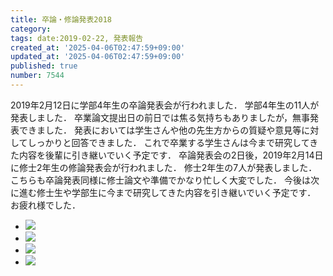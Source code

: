 ```yaml
---
title: 卒論・修論発表2018
category:
tags: date:2019-02-22, 発表報告
created_at: '2025-04-06T02:47:59+09:00'
updated_at: '2025-04-06T02:47:59+09:00'
published: true
number: 7544
---
```




2019年2月12日に学部4年生の卒論発表会が行われました．
学部4年生の11人が発表しました．
卒業論文提出日の前日では焦る気持ちもありましたが，無事発表できました．
発表においては学生さんや他の先生方からの質疑や意見等に対してしっかりと回答できました．
これで卒業する学生さんは今まで研究してきた内容を後輩に引き継いでいく予定です． 
卒論発表会の2日後，2019年2月14日に修士2年生の修論発表会が行われました． 
修士2年生の7人が発表しました．
こちらも卒論発表同様に修士論文や準備でかなり忙しく大変でした．
今後は次に進む修士生や学部生に今まで研究してきた内容を引き継いでいく予定です．
お疲れ様でした．

<div class="img-container">
    <ul class="slider">
        <li><img src="https://img.esa.io/uploads/production/attachments/13979/2025/04/06/148142/993cc706-a64e-4098-a185-5b5ed4268bdf.webp" loading='lazy' /></li>
        <li><img src="https://img.esa.io/uploads/production/attachments/13979/2025/04/06/148142/0035058b-d735-4387-9206-0eb19af65922.webp" loading='lazy' /></li>
        <li><img src="https://img.esa.io/uploads/production/attachments/13979/2025/04/06/148142/7d0c8df4-5069-4534-9f3c-0ede7c4294da.webp" loading='lazy' /></li>
        <li><img src="https://img.esa.io/uploads/production/attachments/13979/2025/04/06/148142/8f813c31-d3e7-4d5c-9722-8577e4625815.webp" loading='lazy' /></li>
    </ul>
</div>

